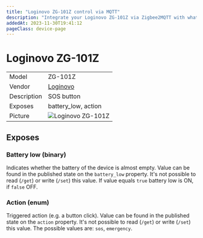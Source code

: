 ```yaml
---
title: "Loginovo ZG-101Z control via MQTT"
description: "Integrate your Loginovo ZG-101Z via Zigbee2MQTT with whatever smart home infrastructure you are using without the vendor's bridge or gateway."
addedAt: 2023-11-30T19:41:12
pageClass: device-page
---
```


<!-- !!!! -->
<!-- ATTENTION: This file is auto-generated through docgen! -->
<!-- You can only edit the "Notes"-Section between the two comment lines "Notes BEGIN" and "Notes END". -->
<!-- Do not use h1 or h2 heading within "## Notes"-Section. -->
<!-- !!!! -->

# Loginovo ZG-101Z

|     |     |
|-----|-----|
| Model | ZG-101Z  |
| Vendor  | [Loginovo](/supported-devices/#v=Loginovo)  |
| Description | SOS button |
| Exposes | battery_low, action |
| Picture | ![Loginovo ZG-101Z](https://www.zigbee2mqtt.io/images/devices/ZG-101Z.png) |


<!-- Notes BEGIN: You can edit here. Add "## Notes" headline if not already present. -->


<!-- Notes END: Do not edit below this line -->




## Exposes

### Battery low (binary)
Indicates whether the battery of the device is almost empty.
Value can be found in the published state on the `battery_low` property.
It's not possible to read (`/get`) or write (`/set`) this value.
If value equals `true` battery low is ON, if `false` OFF.

### Action (enum)
Triggered action (e.g. a button click).
Value can be found in the published state on the `action` property.
It's not possible to read (`/get`) or write (`/set`) this value.
The possible values are: `sos`, `emergency`.

